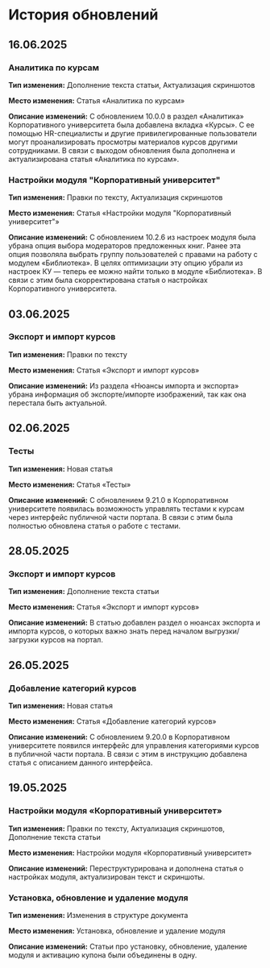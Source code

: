# История обновлений

## 16.06.2025

### Аналитика по курсам

**Тип изменения:** Дополнение текста статьи, Актуализация скриншотов

**Место изменения:** Статья «Аналитика по курсам»

**Описание изменений:** С обновлением 10.0.0 в раздел «Аналитика» Корпоративного университета была добавлена вкладка «Курсы». С ее помощью HR-специалисты и другие привилегированные пользователи могут проанализировать просмотры материалов курсов другими сотрудниками. В связи с выходом обновления была дополнена и актуализирована статья «Аналитика по курсам».

### Настройки модуля "Корпоративный университет"

**Тип изменения:** Правки по тексту, Актуализация скриншотов

**Место изменения:** Статья «Настройки модуля "Корпоративный университет"»

**Описание изменений:** С обновлением 10.2.6 из настроек модуля была убрана опция выбора модераторов предложенных книг. Ранее эта опция позволяла выбрать группу пользователей с правами на работу с модулем «Библиотека». В целях оптимизации эту опцию убрали из настроек КУ — теперь ее можно найти только в модуле «Библиотека». В связи с этим была скорректирована статья о настройках Корпоративного университета.

## 03.06.2025

### Экспорт и импорт курсов

**Тип изменения:** Правки по тексту

**Место изменения:** Статья «Экспорт и импорт курсов»

**Описание изменений:** Из раздела «Нюансы импорта и экспорта» убрана информация об экспорте/импорте изображений, так как она перестала быть актуальной.

## 02.06.2025

### Тесты

**Тип изменения:** Новая статья

**Место изменения:** Статья «Тесты»

**Описание изменений:** С обновлением 9.21.0 в Корпоративном университете появилась возможность управлять тестами к курсам через интерфейс публичной части портала. В связи с этим была полностью обновлена статья о работе с тестами.

## 28.05.2025

### Экспорт и импорт курсов

**Тип изменения:** Дополнение текста статьи

**Место изменения:** Статья «Экспорт и импорт курсов»

**Описание изменений:** В статью добавлен раздел о нюансах экспорта и импорта курсов, о которых важно знать перед началом выгрузки/загрузки курсов на портал.

## 26.05.2025

### Добавление категорий курсов

**Тип изменения:** Новая статья

**Место изменения:** Статья «Добавление категорий курсов»

**Описание изменений:** С обновлением 9.20.0 в Корпоративном университете появился интерфейс для управления категориями курсов в публичной части портала. В связи с этим в инструкцию добавлена статья с описанием данного интерфейса.

## 19.05.2025

### Настройки модуля «Корпоративный университет»

**Тип изменения:** Правки по тексту, Актуализация скриншотов, Дополнение текста статьи

**Место изменения:** Настройки модуля «Корпоративный университет»

**Описание изменений:** Переструктурирована и дополнена статья о настройках модуля, актуализирован текст и скриншоты.

### Установка, обновление и удаление модуля

**Тип изменения:** Изменения в структуре документа

**Место изменения:** Установка, обновление и удаление модуля

**Описание изменений:** Статьи про установку, обновление, удаление модуля и активацию купона были объединены в одну. 